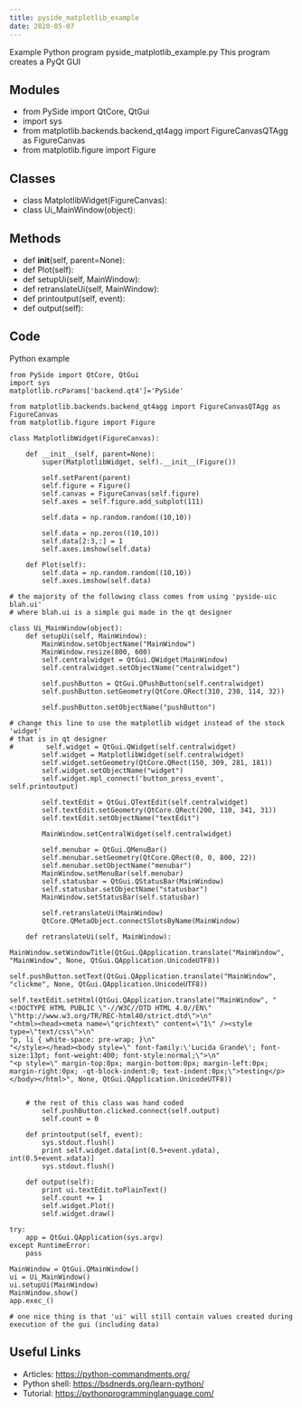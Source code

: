 ```yaml
---
title: pyside_matplotlib_example
date: 2020-05-07
---
```

Example Python program pyside_matplotlib_example.py
This program creates a PyQt GUI

## Modules

* from PySide import QtCore, QtGui
* import sys
* from matplotlib.backends.backend_qt4agg import FigureCanvasQTAgg as FigureCanvas
* from matplotlib.figure import Figure

## Classes

* class MatplotlibWidget(FigureCanvas):
* class Ui_MainWindow(object):

## Methods

* def __init__(self, parent=None):
* def Plot(self):
* def setupUi(self, MainWindow):
* def retranslateUi(self, MainWindow):
* def printoutput(self, event):
* def output(self):

## Code

Python example

    from PySide import QtCore, QtGui
    import sys
    matplotlib.rcParams['backend.qt4']='PySide'
    
    from matplotlib.backends.backend_qt4agg import FigureCanvasQTAgg as FigureCanvas
    from matplotlib.figure import Figure
    
    class MatplotlibWidget(FigureCanvas):
    
        def __init__(self, parent=None):
            super(MatplotlibWidget, self).__init__(Figure())
    
            self.setParent(parent)
            self.figure = Figure()
            self.canvas = FigureCanvas(self.figure)
            self.axes = self.figure.add_subplot(111)
            
            self.data = np.random.random((10,10))
            
            self.data = np.zeros((10,10))
            self.data[2:3,:] = 1
            self.axes.imshow(self.data)
            
        def Plot(self):
            self.data = np.random.random((10,10))
            self.axes.imshow(self.data)
    
    # the majority of the following class comes from using 'pyside-uic blah.ui'  
    # where blah.ui is a simple gui made in the qt designer
    
    class Ui_MainWindow(object):
        def setupUi(self, MainWindow):
            MainWindow.setObjectName("MainWindow")
            MainWindow.resize(800, 600)
            self.centralwidget = QtGui.QWidget(MainWindow)
            self.centralwidget.setObjectName("centralwidget")
    
            self.pushButton = QtGui.QPushButton(self.centralwidget)
            self.pushButton.setGeometry(QtCore.QRect(310, 230, 114, 32))
    
            self.pushButton.setObjectName("pushButton")
    
    # change this line to use the matplotlib widget instead of the stock 'widget'
    # that is in qt designer
    #        self.widget = QtGui.QWidget(self.centralwidget)
            self.widget = MatplotlibWidget(self.centralwidget)
            self.widget.setGeometry(QtCore.QRect(150, 309, 281, 181))
            self.widget.setObjectName("widget")
            self.widget.mpl_connect('button_press_event', self.printoutput)
    
            self.textEdit = QtGui.QTextEdit(self.centralwidget)
            self.textEdit.setGeometry(QtCore.QRect(200, 110, 341, 31))
            self.textEdit.setObjectName("textEdit")
    
            MainWindow.setCentralWidget(self.centralwidget)
    
            self.menubar = QtGui.QMenuBar()
            self.menubar.setGeometry(QtCore.QRect(0, 0, 800, 22))
            self.menubar.setObjectName("menubar")
            MainWindow.setMenuBar(self.menubar)
            self.statusbar = QtGui.QStatusBar(MainWindow)
            self.statusbar.setObjectName("statusbar")
            MainWindow.setStatusBar(self.statusbar)
    
            self.retranslateUi(MainWindow)
            QtCore.QMetaObject.connectSlotsByName(MainWindow)
            
        def retranslateUi(self, MainWindow):
            MainWindow.setWindowTitle(QtGui.QApplication.translate("MainWindow", "MainWindow", None, QtGui.QApplication.UnicodeUTF8))
            self.pushButton.setText(QtGui.QApplication.translate("MainWindow", "clickme", None, QtGui.QApplication.UnicodeUTF8))
            self.textEdit.setHtml(QtGui.QApplication.translate("MainWindow", "<!DOCTYPE HTML PUBLIC \"-//W3C//DTD HTML 4.0//EN\" \"http://www.w3.org/TR/REC-html40/strict.dtd\">\n"
    "<html><head><meta name=\"qrichtext\" content=\"1\" /><style type=\"text/css\">\n"
    "p, li { white-space: pre-wrap; }\n"
    "</style></head><body style=\" font-family:\'Lucida Grande\'; font-size:13pt; font-weight:400; font-style:normal;\">\n"
    "<p style=\" margin-top:0px; margin-bottom:0px; margin-left:0px; margin-right:0px; -qt-block-indent:0; text-indent:0px;\">testing</p></body></html>", None, QtGui.QApplication.UnicodeUTF8))
    
    
        # the rest of this class was hand coded
            self.pushButton.clicked.connect(self.output)
            self.count = 0
        
        def printoutput(self, event):
            sys.stdout.flush()
            print self.widget.data[int(0.5+event.ydata), int(0.5+event.xdata)]
            sys.stdout.flush()
            
        def output(self):
            print ui.textEdit.toPlainText()
            self.count += 1
            self.widget.Plot()
            self.widget.draw()
         
    try:
        app = QtGui.QApplication(sys.argv)
    except RuntimeError:
        pass
    
    MainWindow = QtGui.QMainWindow()
    ui = Ui_MainWindow()
    ui.setupUi(MainWindow)
    MainWindow.show()
    app.exec_()
    
    # one nice thing is that 'ui' will still contain values created during execution of the gui (including data)

## Useful Links

- Articles: https://python-commandments.org/
- Python shell: https://bsdnerds.org/learn-python/
- Tutorial: https://pythonprogramminglanguage.com/

